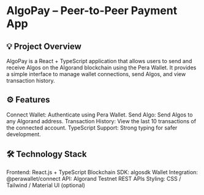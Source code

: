 # AlgoPay – Peer-to-Peer Payment App

## 💡 Project Overview
AlgoPay is a React + TypeScript application that allows users to send and receive Algos on the Algorand blockchain using the Pera Wallet.
It provides a simple interface to manage wallet connections, send Algos, and view transaction history.

## ⚙ Features
Connect Wallet: Authenticate using Pera Wallet.
Send Algo: Send Algos to any Algorand address.
Transaction History: View the last 10 transactions of the connected account.
TypeScript Support: Strong typing for safer development.

## 🛠 Technology Stack
Frontend: React.js + TypeScript
Blockchain SDK: algosdk
Wallet Integration: @perawallet/connect
API: Algorand Testnet REST APIs
Styling: CSS / Tailwind / Material UI (optional)

